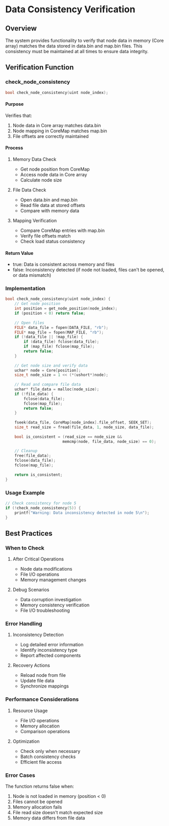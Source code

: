 # Data Consistency Verification

## Overview
The system provides functionality to verify that node data in memory (Core array) matches the data stored in data.bin and map.bin files. This consistency must be maintained at all times to ensure data integrity.

## Verification Function

### check_node_consistency
```c
bool check_node_consistency(uint node_index);
```

#### Purpose
Verifies that:
1. Node data in Core array matches data.bin
2. Node mapping in CoreMap matches map.bin
3. File offsets are correctly maintained

#### Process
1. Memory Data Check
   - Get node position from CoreMap
   - Access node data in Core array
   - Calculate node size

2. File Data Check
   - Open data.bin and map.bin
   - Read file data at stored offsets
   - Compare with memory data

3. Mapping Verification
   - Compare CoreMap entries with map.bin
   - Verify file offsets match
   - Check load status consistency

#### Return Value
- true: Data is consistent across memory and files
- false: Inconsistency detected (if node not loaded, files can't be opened, or data mismatch)

### Implementation
```c
bool check_node_consistency(uint node_index) {
    // Get node position
    int position = get_node_position(node_index);
    if (position < 0) return false;
    
    // Open files
    FILE* data_file = fopen(DATA_FILE, "rb");
    FILE* map_file = fopen(MAP_FILE, "rb");
    if (!data_file || !map_file) {
        if (data_file) fclose(data_file);
        if (map_file) fclose(map_file);
        return false;
    }
    
    // Get node size and verify data
    uchar* node = Core[position];
    size_t node_size = 1 << (*(ushort*)node);
    
    // Read and compare file data
    uchar* file_data = malloc(node_size);
    if (!file_data) {
        fclose(data_file);
        fclose(map_file);
        return false;
    }
    
    fseek(data_file, CoreMap[node_index].file_offset, SEEK_SET);
    size_t read_size = fread(file_data, 1, node_size, data_file);
    
    bool is_consistent = (read_size == node_size && 
                         memcmp(node, file_data, node_size) == 0);
    
    // Cleanup
    free(file_data);
    fclose(data_file);
    fclose(map_file);
    
    return is_consistent;
}
```

### Usage Example
```c
// Check consistency for node 5
if (!check_node_consistency(5)) {
    printf("Warning: Data inconsistency detected in node 5\n");
}
```

## Best Practices

### When to Check
1. After Critical Operations
   - Node data modifications
   - File I/O operations
   - Memory management changes

2. Debug Scenarios
   - Data corruption investigation
   - Memory consistency verification
   - File I/O troubleshooting

### Error Handling
1. Inconsistency Detection
   - Log detailed error information
   - Identify inconsistency type
   - Report affected components

2. Recovery Actions
   - Reload node from file
   - Update file data
   - Synchronize mappings

### Performance Considerations
1. Resource Usage
   - File I/O operations
   - Memory allocation
   - Comparison operations

2. Optimization
   - Check only when necessary
   - Batch consistency checks
   - Efficient file access

### Error Cases
The function returns false when:
1. Node is not loaded in memory (position < 0)
2. Files cannot be opened
3. Memory allocation fails
4. File read size doesn't match expected size
5. Memory data differs from file data 